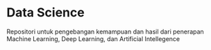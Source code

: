 # Data Science
Repositori untuk pengebangan kemampuan dan hasil dari penerapan Machine Learning, Deep Learning, dan Artificial Intellegence
